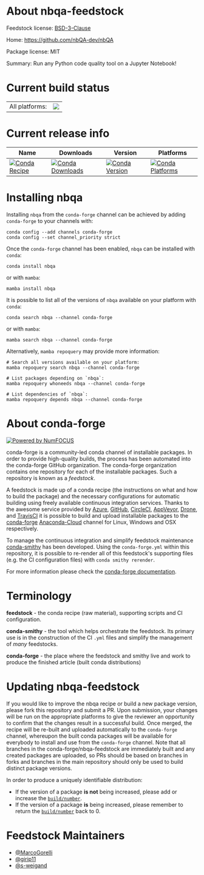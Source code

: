 About nbqa-feedstock
====================

Feedstock license: [BSD-3-Clause](https://github.com/conda-forge/nbqa-feedstock/blob/main/LICENSE.txt)

Home: https://github.com/nbQA-dev/nbQA

Package license: MIT

Summary: Run any Python code quality tool on a Jupyter Notebook!

Current build status
====================


<table><tr><td>All platforms:</td>
    <td>
      <a href="https://dev.azure.com/conda-forge/feedstock-builds/_build/latest?definitionId=10977&branchName=main">
        <img src="https://dev.azure.com/conda-forge/feedstock-builds/_apis/build/status/nbqa-feedstock?branchName=main">
      </a>
    </td>
  </tr>
</table>

Current release info
====================

| Name | Downloads | Version | Platforms |
| --- | --- | --- | --- |
| [![Conda Recipe](https://img.shields.io/badge/recipe-nbqa-green.svg)](https://anaconda.org/conda-forge/nbqa) | [![Conda Downloads](https://img.shields.io/conda/dn/conda-forge/nbqa.svg)](https://anaconda.org/conda-forge/nbqa) | [![Conda Version](https://img.shields.io/conda/vn/conda-forge/nbqa.svg)](https://anaconda.org/conda-forge/nbqa) | [![Conda Platforms](https://img.shields.io/conda/pn/conda-forge/nbqa.svg)](https://anaconda.org/conda-forge/nbqa) |

Installing nbqa
===============

Installing `nbqa` from the `conda-forge` channel can be achieved by adding `conda-forge` to your channels with:

```
conda config --add channels conda-forge
conda config --set channel_priority strict
```

Once the `conda-forge` channel has been enabled, `nbqa` can be installed with `conda`:

```
conda install nbqa
```

or with `mamba`:

```
mamba install nbqa
```

It is possible to list all of the versions of `nbqa` available on your platform with `conda`:

```
conda search nbqa --channel conda-forge
```

or with `mamba`:

```
mamba search nbqa --channel conda-forge
```

Alternatively, `mamba repoquery` may provide more information:

```
# Search all versions available on your platform:
mamba repoquery search nbqa --channel conda-forge

# List packages depending on `nbqa`:
mamba repoquery whoneeds nbqa --channel conda-forge

# List dependencies of `nbqa`:
mamba repoquery depends nbqa --channel conda-forge
```


About conda-forge
=================

[![Powered by
NumFOCUS](https://img.shields.io/badge/powered%20by-NumFOCUS-orange.svg?style=flat&colorA=E1523D&colorB=007D8A)](https://numfocus.org)

conda-forge is a community-led conda channel of installable packages.
In order to provide high-quality builds, the process has been automated into the
conda-forge GitHub organization. The conda-forge organization contains one repository
for each of the installable packages. Such a repository is known as a *feedstock*.

A feedstock is made up of a conda recipe (the instructions on what and how to build
the package) and the necessary configurations for automatic building using freely
available continuous integration services. Thanks to the awesome service provided by
[Azure](https://azure.microsoft.com/en-us/services/devops/), [GitHub](https://github.com/),
[CircleCI](https://circleci.com/), [AppVeyor](https://www.appveyor.com/),
[Drone](https://cloud.drone.io/welcome), and [TravisCI](https://travis-ci.com/)
it is possible to build and upload installable packages to the
[conda-forge](https://anaconda.org/conda-forge) [Anaconda-Cloud](https://anaconda.org/)
channel for Linux, Windows and OSX respectively.

To manage the continuous integration and simplify feedstock maintenance
[conda-smithy](https://github.com/conda-forge/conda-smithy) has been developed.
Using the ``conda-forge.yml`` within this repository, it is possible to re-render all of
this feedstock's supporting files (e.g. the CI configuration files) with ``conda smithy rerender``.

For more information please check the [conda-forge documentation](https://conda-forge.org/docs/).

Terminology
===========

**feedstock** - the conda recipe (raw material), supporting scripts and CI configuration.

**conda-smithy** - the tool which helps orchestrate the feedstock.
                   Its primary use is in the construction of the CI ``.yml`` files
                   and simplify the management of *many* feedstocks.

**conda-forge** - the place where the feedstock and smithy live and work to
                  produce the finished article (built conda distributions)


Updating nbqa-feedstock
=======================

If you would like to improve the nbqa recipe or build a new
package version, please fork this repository and submit a PR. Upon submission,
your changes will be run on the appropriate platforms to give the reviewer an
opportunity to confirm that the changes result in a successful build. Once
merged, the recipe will be re-built and uploaded automatically to the
`conda-forge` channel, whereupon the built conda packages will be available for
everybody to install and use from the `conda-forge` channel.
Note that all branches in the conda-forge/nbqa-feedstock are
immediately built and any created packages are uploaded, so PRs should be based
on branches in forks and branches in the main repository should only be used to
build distinct package versions.

In order to produce a uniquely identifiable distribution:
 * If the version of a package **is not** being increased, please add or increase
   the [``build/number``](https://docs.conda.io/projects/conda-build/en/latest/resources/define-metadata.html#build-number-and-string).
 * If the version of a package **is** being increased, please remember to return
   the [``build/number``](https://docs.conda.io/projects/conda-build/en/latest/resources/define-metadata.html#build-number-and-string)
   back to 0.

Feedstock Maintainers
=====================

* [@MarcoGorelli](https://github.com/MarcoGorelli/)
* [@girip11](https://github.com/girip11/)
* [@s-weigand](https://github.com/s-weigand/)

